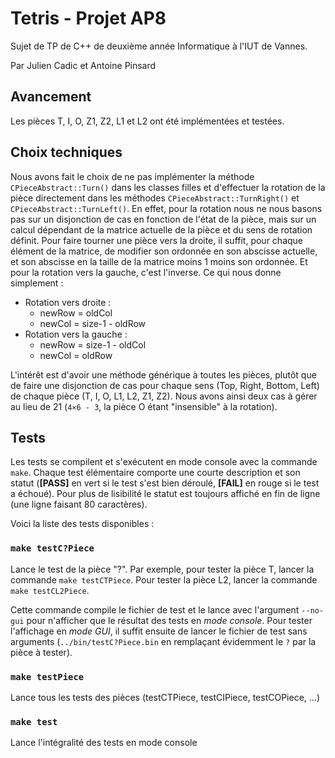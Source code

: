 # Tetris - Projet AP8

Sujet de TP de C++ de deuxième année Informatique à l'IUT de Vannes.

Par Julien Cadic et Antoine Pinsard

## Avancement

Les pièces T, I, O, Z1, Z2, L1 et L2 ont été implémentées et testées.

## Choix techniques

Nous avons fait le choix de ne pas implémenter la méthode
`CPieceAbstract::Turn()` dans les classes filles et d'effectuer la rotation de
la pièce directement dans les méthodes `CPieceAbstract::TurnRight()` et
`CPieceAbstract::TurnLeft()`. En effet, pour la rotation nous ne nous basons pas
sur un disjonction de cas en fonction de l'état de la pièce, mais sur un calcul
dépendant de la matrice actuelle de la pièce et du sens de rotation définit.
Pour faire tourner une pièce vers la droite, il suffit, pour chaque élément de
la matrice, de modifier son ordonnée en son abscisse actuelle, et son abscisse
en la taille de la matrice moins 1 moins son ordonnée. Et pour la rotation vers
la gauche, c'est l'inverse. Ce qui nous donne simplement :

* Rotation vers droite :
  * newRow = oldCol
  * newCol = size-1 - oldRow
* Rotation vers la gauche :
  * newRow = size-1 - oldCol
  * newCol = oldRow

L'intérêt est d'avoir une méthode générique à toutes les pièces, plutôt que de
faire une disjonction de cas pour chaque sens (Top, Right, Bottom, Left) de
chaque pièce (T, I, O, L1, L2, Z1, Z2). Nous avons ainsi deux cas à gérer au
lieu de 21 (`4×6 - 3`, la pièce O étant "insensible" à la rotation).

## Tests

Les tests se compilent et s'exécutent en mode console avec la commande `make`.
Chaque test élémentaire comporte une courte description et son statut
(**[PASS]** en vert si le test s'est bien déroulé, **[FAIL]** en rouge si le
test a échoué). Pour plus de lisibilité le statut est toujours affiché en fin de
ligne (une ligne faisant 80 caractères).

Voici la liste des tests disponibles :

### `make testC?Piece`

Lance le test de la pièce "?". Par exemple, pour tester la pièce T, lancer la
commande `make testCTPiece`. Pour tester la pièce L2, lancer la commande `make
testCL2Piece`.

Cette commande compile le fichier de test et le lance avec l'argument `--no-gui`
pour n'afficher que le résultat des tests en *mode console*. Pour tester
l'affichage en *mode GUI*, il suffit ensuite de lancer le fichier de test sans
arguments (`../bin/testC?Piece.bin` en remplaçant évidemment le `?` par la pièce
à tester).

### `make testPiece`
Lance tous les tests des pièces (testCTPiece, testCIPiece, testCOPiece, ...)

### `make test`
Lance l'intégralité des tests en mode console

